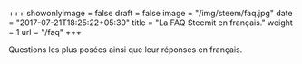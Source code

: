 +++
showonlyimage = false
draft = false
image = "/img/steem/faq.jpg"
date = "2017-07-21T18:25:22+05:30"
title = "La FAQ Steemit en français."
weight = 1
url = "/faq"
+++

Questions les plus posées ainsi que leur réponses en français.
<!--more-->
